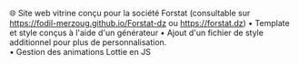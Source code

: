 🌐 Site web vitrine conçu pour la société Forstat (consultable sur https://fodil-merzoug.github.io/Forstat-dz ou https://forstat.dz)
• Template et style conçus à l'aide d'un générateur 
• Ajout d'un fichier de style additionnel pour plus de personnalisation.  
• Gestion des animations Lottie en JS  

